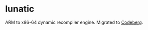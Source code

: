 # lunatic
ARM to x86-64 dynamic recompiler engine. Migrated to [Codeberg](https://codeberg.org/fleroviux/lunatic).
